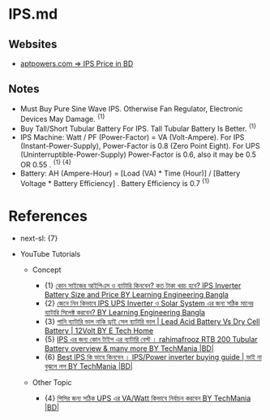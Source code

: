 # IPS.md

## Websites

* [aptpowers.com => IPS Price in BD](https://aptpowers.com/)

## Notes

* Must Buy Pure Sine Wave IPS. Otherwise Fan Regulator, Electronic Devices May Damage. <sup>{1}</sup>
* Buy Tall/Short Tubular Battery For IPS. Tall Tubular Battery Is Better. <sup>{1}</sup>
* IPS Machine: Watt / PF (Power-Factor) = VA (Volt-Ampere). For IPS (Instant-Power-Supply), Power-Factor is 0.8 (Zero Point Eight). For UPS (Uninterruptible-Power-Supply) Power-Factor is 0.6, also it may be 0.5 OR 0.55 . <sup>{1} {4}</sup>
* Battery: AH (Ampere-Hour) = [Load (VA) * Time (Hour)] / [Battery Voltage * Battery Efficiency] . Battery Efficiency is 0.7 <sup>{1}</sup>

# References

* next-sl: {7}

* YouTube Tutorials

  * Concept
    * {1} [কোন সাইজের আইপিএস ও ব্যাটারি কিনবেন? কত টাকা খরচ হবে? IPS Inverter Battery Size and Price BY Learning Engineering Bangla](https://www.youtube.com/watch?v=NkeI6hvNifQ)
    * {2} [জেনে নিন কিভাবে IPS UPS Inverter ও Solar System এর জন্য সঠিক মানের ব্যাটারি সিলেক্ট করবেন? BY Learning Engineering Bangla](https://www.youtube.com/watch?v=gsr8t95TfpU)
    * {3} [পানি ব্যাটারি ভাল নাকি ড্রাই সেল ব্যাটারি ভাল | Lead Acid Battery Vs Dry Cell Battery | 12Volt BY E Tech Home](https://www.youtube.com/watch?v=YGkF9xd3Wis)
    * {5} [IPS এর জন্য কোন টাইপ এর ব্যাটারি বেস্ট । rahimafrooz RTB 200 Tubular Battery overview & many more BY TechMania |BD|](https://www.youtube.com/watch?v=OGWCv7ObrnU)
    * {6} [Best IPS কি ভাবে কিনবেন । IPS/Power inverter buying guide | ভাই না বুঝলে লস BY TechMania |BD|](https://www.youtube.com/watch?v=V7x3C0zkgR0)

  * Other Topic
    * {4} [পিসির জন্য সঠিক UPS এর VA/Watt কিভাবে নির্বাচন করবেন BY TechMania |BD|](https://www.youtube.com/watch?v=6d9pXlPF-qY)
